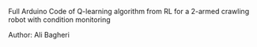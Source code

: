 Full Arduino Code of Q-learning algorithm from RL for a 2-armed crawling robot with condition monitoring

Author: Ali Bagheri
